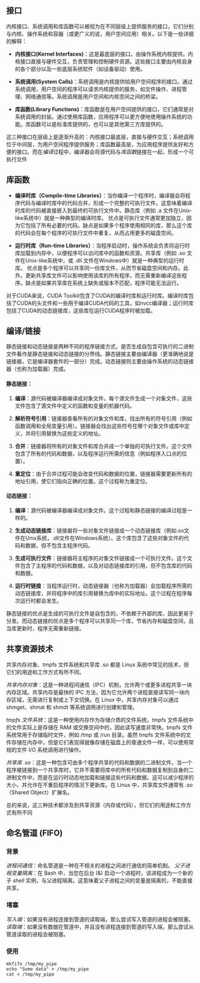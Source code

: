 ## 接口

内核接口、系统调用和库函数可以被视为在不同层级上提供服务的接口，它们分别与内核、操作系统和容器（或更广义的说，用户空间应用）相关。以下是一些详细的解释：

* **内核接口(Kernel Interfaces)**：这是最底层的接口，由操作系统内核提供。内核接口直接与硬件交互，负责管理和控制硬件资源。这些接口主要由内核自身的各个部分以及一些底层系统软件（如设备驱动）使用。

* **系统调用(System Calls)**：系统调用是内核提供给用户空间程序的接口。通过系统调用，用户空间的程序可以请求内核提供的服务，如文件操作、进程管理、网络通信等。系统调用是用户空间和内核空间之间的桥梁。

* **库函数(Library Functions)**：库函数是在用户空间提供的接口，它们通常是对系统调用的封装。通过使用库函数，应用程序可以更方便地使用操作系统的功能。库函数可以是标准库提供的，也可以是其他第三方库提供的。

这三种接口在层级上是逐渐升高的：内核接口最底层，直接与硬件交互；系统调用位于中间层，为用户空间程序提供服务；库函数最高层，为应用程序提供友好和方便的接口。而在*编译*过程中，编译器会将源代码与*库函数*链接在一起，形成一个可执行文件

## 库函数

* **编译时库（Compile-time Libraries）**：当你编译一个程序时，编译器会将程序代码与编译时库中的代码合并，形成一个完整的可执行文件。这意味着编译时库的代码被直接嵌入到最终的可执行文件中。静态库（例如 .a 文件在Unix-like系统中）就是一种典型的编译时库。
优点是可执行文件通常更加独立，因为它包括了所有必要的代码。缺点是如果多个程序使用相同的库，那么这个库的代码会在每个程序的可执行文件中重复，从而占用更多的磁盘空间。

* **运行时库（Run-time Libraries）**：当程序启动时，操作系统会负责将运行时库加载到内存中，以便程序可以访问库中的函数和资源。共享库（例如 .so 文件在Unix-like系统中，或 .dll 文件在Windows中）就是一种典型的运行时库。
优点是多个程序可以共享同一份库文件，从而节省磁盘空间和内存。此外，更新共享库文件可以影响使用该库的所有程序，而无需重新编译这些程序。缺点是如果共享库在系统上缺失或版本不匹配，程序可能无法运行。

对于CUDA来说，CUDA Toolkit包含了CUDA的编译时库和运行时库。编译时库包括了CUDA的头文件和一些用于编译CUDA代码的工具，如nvcc编译器；运行时库包括了CUDA的动态链接库，这些库在运行CUDA程序时被加载。



## 编译/链接

静态链接和动态链接是两种不同的程序链接方式，是否生成自包含可执行的二进制文件看作是静态链接和动态链接的分界线。静态链接主要由编译器（更准确地说是链接器，它是编译器套件的一部分）完成。动态链接则主要由操作系统的动态链接器（也称为加载器）完成。

#### 静态链接：

1. **编译**：源代码被编译器编译成对象文件。每个源文件生成一个对象文件，这些文件包含了源文件中定义的函数和变量的机器代码。

2. **解析符号引用**：链接器查看所有的对象文件和库，找出所有的符号引用（例如函数调用和全局变量引用）。链接器会找出这些符号在哪个对象文件或库中定义，并将引用替换为这些定义的地址。

3. **合并**：链接器将所有的对象文件和库合并成一个单独的可执行文件。这个文件包含了所有的代码和数据，以及程序运行所需的信息（例如程序入口点的位置）。

4. **重定位**：由于合并过程可能会改变代码和数据的位置，链接器需要更新所有的地址引用，使它们指向正确的位置。这个过程称为重定位。

#### 动态链接：

1. **编译**：源代码被编译器编译成对象文件。这个过程和静态链接的编译过程是一样的。

2. **生成动态链接库**：链接器将一些对象文件链接成一个动态链接库（例如.so文件在Unix系统，.dll文件在Windows系统）。这个库包含了这些对象文件的代码和数据，但不包含主程序代码。

3. **生成可执行文件**：链接器将主程序的对象文件链接成一个可执行文件。这个文件包含了主程序的代码和数据，以及对动态链接库的引用，但不包含库的代码和数据。

4. **运行时链接**：当程序运行时，动态链接器（也称为加载器）会加载程序所需的动态链接库，并将程序中的库引用替换为库中的实际地址。这个过程在程序每次运行时都会发生。

静态链接的优点是生成的可执行文件是自包含的，不依赖于外部的库，因此更易于分发。而动态链接的优点是多个程序可以共享同一个库，节省内存和磁盘空间，且当库更新时，程序无需重新链接。
 


## 共享资源技术

共享内存对象、tmpfs 文件系统和共享库 .so 都是 Linux 系统中常见的技术，但它们的用途和工作方式有所不同。

*共享内存对象*：这是一种进程间通信（IPC）机制，允许两个或更多进程共享一块内存区域。共享内存是最快的 IPC 方法，因为它允许两个进程直接读写同一块内存区域，无需进行复制或上下文切换。在 Linux 中，共享内存对象可以通过 shmget、shmat 和 shmdt 等系统调用进行创建和管理。

*tmpfs 文件系统*：这是一种使用内存作为存储介质的文件系统。tmpfs 文件系统中的文件实际上是存储在 RAM 或交换空间中的，因此读写速度非常快。tmpfs 文件系统常用于存储临时文件，例如 /tmp 或 /run 目录。虽然 tmpfs 文件系统中的文件存储在内存中，但是它们表现得就像存储在磁盘上的普通文件一样，可以使用常规的文件 I/O 系统调用进行操作。

*共享库 .so*：这是一种包含可由多个程序共享的代码和数据的二进制文件。当一个程序被链接到一个共享库时，它并不需要将库中的所有代码和数据复制到自身的二进制文件中，而是在运行时动态地加载和链接这些代码和数据。这可以减少程序的大小，并允许在不重启程序的情况下更新库。在 Linux 中，共享库文件通常有 .so（Shared Object）扩展名。

总的来说，这三种技术都涉及到共享资源（内存或代码），但它们的用途和工作方式有所不同

## 命名管道 (FIFO) 
### 背景
*进程间通信*：命名管道是一种在不相关的进程之间进行通信的简单机制。
*父子进程变量隔离*：在 Bash 中，当您在后台 (&) 启动一个进程时，该进程成为一个新的子 shell 实例，与父进程隔离。这意味着父子进程之间的变量是隔离的，不能直接共享。
### 堵塞
*写入端*：如果没有进程连接到管道的读取端，那么尝试写入管道的进程会被阻塞。
*读取端*：如果没有数据在管道中，并且没有进程连接到管道的写入端，那么尝试从管道读取的进程会被阻塞。
### 使用
```shell
mkfifo /tmp/my_pipe
echo "Some data" > /tmp/my_pipe
cat < /tmp/my_pipe

```






